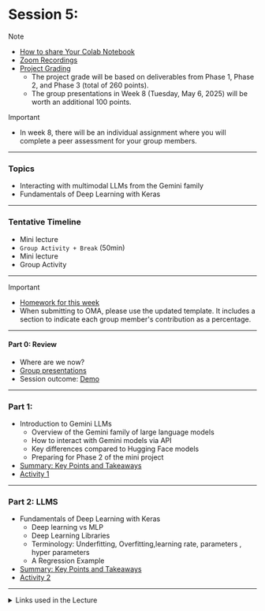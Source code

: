 # Session 5: 


> [!NOTE]  
> - [How to share Your Colab Notebook](./material/colab.md)
> - [Zoom Recordings](https://metropoliafi-my.sharepoint.com/:f:/g/personal/samiben_metropolia_fi/EuSPkRmWcYpGsXdjFhE2k80BaZBR-EeccL7AHlnTQya-6w)
> - [Project Grading](https://github.com/ML-Course-2025/week1/blob/main/material/about-course.md)
>   - The project grade will be based on deliverables from Phase 1, Phase 2, and Phase 3 (total of 260 points).  
>   - The group presentations in Week 8 (Tuesday, May 6, 2025) will be worth an additional 100 points.


> [!IMPORTANT]  
> - In week 8, there will be an individual assignment where you will complete a peer assessment for your group members.

---

### Topics

- Interacting with multimodal LLMs from the Gemini family
- Fundamentals of Deep Learning with Keras

---

### Tentative Timeline 

- Mini lecture
- `Group Activity + Break` (50min)  
- Mini lecture
- Group Activity

---

> [!IMPORTANT]  
> - [Homework for this week](./material/homework.md)
> - When submitting to OMA, please use the updated template. It includes a section to indicate each group member's contribution as a percentage.  


-----

#### Part 0: Review

- Where are we now?
- [Group presentations](./material/src/random.py)
- Session outcome: [Demo](./material/demo-project.md)

---

### Part 1: 

- Introduction to Gemini LLMs
  - Overview of the Gemini family of large language models  
  - How to interact with Gemini models via API  
  - Key differences compared to Hugging Face models  
  - Preparing for Phase 2 of the mini project  
- [Summary: Key Points and Takeaways](./material/part1.md)
- [Activity 1](./material/activity1.md)

---

### Part 2: LLMS

- Fundamentals of Deep Learning with Keras
  - Deep learning vs MLP
  - Deep Learning Libraries
  - Terminology: Underfitting, Overfitting,learning rate, parameters , hyper parameters
  - A Regression Example
- [Summary: Key Points and Takeaways](./material/part2.md)
- [Activity 2](./material/activity2.md)


----
<details>
<summary>Links used in the Lecture</summary>

- Draw.io
- [Visualization Tool](https://playground.tensorflow.org)  
- [Google ML Crash Course – Activation Functions](https://developers.google.com/machine-learning/crash-course/neural-networks/activation-functions) 
- [Kaggle: Intro to Deep Learning](https://www.kaggle.com/learn/intro-to-deep-learning)  

<!-- - [Slides](./material/lec_4_part1.ipynb) -->
</details>

<!-- 

> [!NOTE]  
> Highlights information that users should take into account, even when skimming.

> [!TIP]
> Optional information to help a user be more successful.

> [!IMPORTANT]  
> Crucial information necessary for users to succeed.

> [!WARNING]  
> Critical content demanding immediate user attention due to potential risks.

> [!CAUTION]
> Negative potential consequences of an action. 

-->
